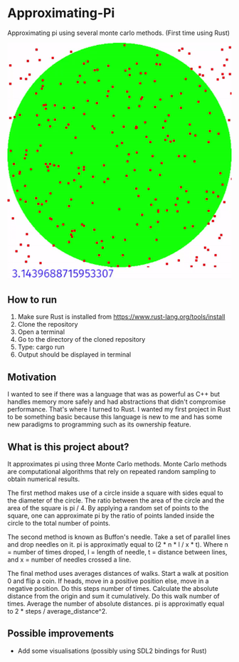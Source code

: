 # Approximating-Pi
Approximating pi using several monte carlo methods. (First time using Rust)

![gif_for_pi_visuals](assets/PiVisuals.gif?raw=true)

## How to run
  1. Make sure Rust is installed from https://www.rust-lang.org/tools/install
  2. Clone the repository
  3. Open a terminal
  4. Go to the directory of the cloned repository
  5. Type: cargo run
  6. Output should be displayed in terminal
  
## Motivation
I wanted to see if there was a language that was as powerful as C++ but handles memory more safely and had abstractions that didn't compromise performance. 
That's where I turned to Rust. I wanted my first project in Rust to be something basic because this language is new to me and has some
new paradigms to programming such as its ownership feature.

## What is this project about?
It approximates pi using three Monte Carlo methods. Monte Carlo methods are computational algorithms that rely on repeated random sampling to obtain numerical results.

The first method makes use of a circle inside a square with sides equal to the diameter of the circle. The ratio between the area of the circle and the area of the square is pi / 4.
By applying a random set of points to the square, one can approximate pi by the ratio of points landed inside the circle to the total number of points.

The second method is known as Buffon's needle. Take a set of parallel lines and drop needles on it.
pi is approximatly equal to (2 * n * l / x * t). Where n = number of times droped, l = length of needle, t = distance between lines, and x = number of needles crossed a line.

The final method uses averages distances of walks. Start a walk at position 0 and flip a coin. If heads, move in a positive position else, move in a negative position.
Do this steps number of times. Calculate the absolute distance from the origin and sum it cumulatively. Do this walk number of times. 
Average the number of absolute distances. pi is approximatly equal to 2 * steps / average_distance^2.

## Possible improvements
- Add some visualisations (possibly using SDL2 bindings for Rust)
